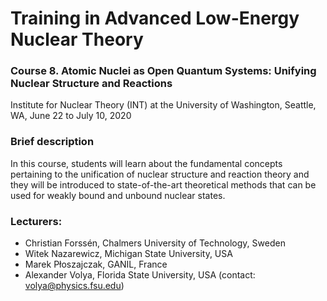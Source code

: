 # Training in Advanced Low-Energy Nuclear Theory
### Course 8. Atomic Nuclei as Open Quantum Systems: Unifying Nuclear Structure and Reactions
Institute for Nuclear Theory (INT) at the University of Washington, Seattle, WA, June 22 to July 10, 2020


### Brief description
In this course, students will learn about the fundamental concepts pertaining to the unification of nuclear structure and reaction theory and they will be introduced to state-of-the-art theoretical methods that can be used for weakly bound and unbound nuclear states.


### Lecturers: 
- Christian Forssén, Chalmers University of Technology, Sweden
- Witek Nazarewicz, Michigan State University, USA 
- Marek P&#322;oszajczak, GANIL, France  
- Alexander Volya, Florida State University, USA (contact: volya@physics.fsu.edu)


